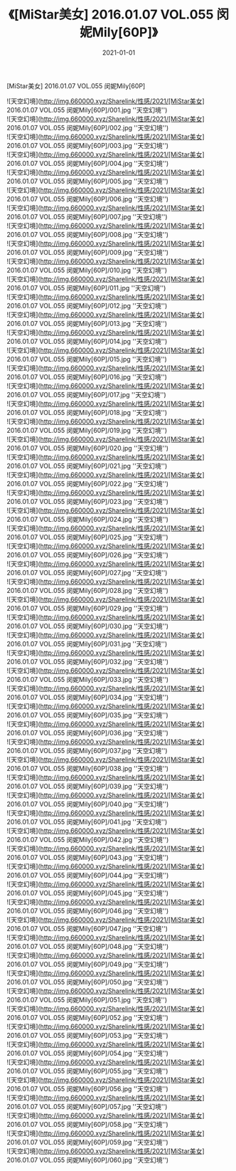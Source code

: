 ﻿---
layout: post
title:  《[MiStar美女] 2016.01.07 VOL.055 闵妮Mily[60P]》
date:   2021-01-01
img: http://img.660000.xyz/Sharelink/性感/2021/[MiStar美女] 2016.01.07 VOL.055 闵妮Mily[60P]/000.jpg
categories: [美女, 性感, 泳衣]
---

[MiStar美女] 2016.01.07 VOL.055 闵妮Mily[60P]



![天空幻境](http://img.660000.xyz/Sharelink/性感/2021/[MiStar美女] 2016.01.07 VOL.055 闵妮Mily[60P]/001.jpg ''天空幻境'') <br>
![天空幻境](http://img.660000.xyz/Sharelink/性感/2021/[MiStar美女] 2016.01.07 VOL.055 闵妮Mily[60P]/002.jpg ''天空幻境'') <br>
![天空幻境](http://img.660000.xyz/Sharelink/性感/2021/[MiStar美女] 2016.01.07 VOL.055 闵妮Mily[60P]/003.jpg ''天空幻境'') <br>
![天空幻境](http://img.660000.xyz/Sharelink/性感/2021/[MiStar美女] 2016.01.07 VOL.055 闵妮Mily[60P]/004.jpg ''天空幻境'') <br>
![天空幻境](http://img.660000.xyz/Sharelink/性感/2021/[MiStar美女] 2016.01.07 VOL.055 闵妮Mily[60P]/005.jpg ''天空幻境'') <br>
![天空幻境](http://img.660000.xyz/Sharelink/性感/2021/[MiStar美女] 2016.01.07 VOL.055 闵妮Mily[60P]/006.jpg ''天空幻境'') <br>
![天空幻境](http://img.660000.xyz/Sharelink/性感/2021/[MiStar美女] 2016.01.07 VOL.055 闵妮Mily[60P]/007.jpg ''天空幻境'') <br>
![天空幻境](http://img.660000.xyz/Sharelink/性感/2021/[MiStar美女] 2016.01.07 VOL.055 闵妮Mily[60P]/008.jpg ''天空幻境'') <br>
![天空幻境](http://img.660000.xyz/Sharelink/性感/2021/[MiStar美女] 2016.01.07 VOL.055 闵妮Mily[60P]/009.jpg ''天空幻境'') <br>
![天空幻境](http://img.660000.xyz/Sharelink/性感/2021/[MiStar美女] 2016.01.07 VOL.055 闵妮Mily[60P]/010.jpg ''天空幻境'') <br>
![天空幻境](http://img.660000.xyz/Sharelink/性感/2021/[MiStar美女] 2016.01.07 VOL.055 闵妮Mily[60P]/011.jpg ''天空幻境'') <br>
![天空幻境](http://img.660000.xyz/Sharelink/性感/2021/[MiStar美女] 2016.01.07 VOL.055 闵妮Mily[60P]/012.jpg ''天空幻境'') <br>
![天空幻境](http://img.660000.xyz/Sharelink/性感/2021/[MiStar美女] 2016.01.07 VOL.055 闵妮Mily[60P]/013.jpg ''天空幻境'') <br>
![天空幻境](http://img.660000.xyz/Sharelink/性感/2021/[MiStar美女] 2016.01.07 VOL.055 闵妮Mily[60P]/014.jpg ''天空幻境'') <br>
![天空幻境](http://img.660000.xyz/Sharelink/性感/2021/[MiStar美女] 2016.01.07 VOL.055 闵妮Mily[60P]/015.jpg ''天空幻境'') <br>
![天空幻境](http://img.660000.xyz/Sharelink/性感/2021/[MiStar美女] 2016.01.07 VOL.055 闵妮Mily[60P]/016.jpg ''天空幻境'') <br>
![天空幻境](http://img.660000.xyz/Sharelink/性感/2021/[MiStar美女] 2016.01.07 VOL.055 闵妮Mily[60P]/017.jpg ''天空幻境'') <br>
![天空幻境](http://img.660000.xyz/Sharelink/性感/2021/[MiStar美女] 2016.01.07 VOL.055 闵妮Mily[60P]/018.jpg ''天空幻境'') <br>
![天空幻境](http://img.660000.xyz/Sharelink/性感/2021/[MiStar美女] 2016.01.07 VOL.055 闵妮Mily[60P]/019.jpg ''天空幻境'') <br>
![天空幻境](http://img.660000.xyz/Sharelink/性感/2021/[MiStar美女] 2016.01.07 VOL.055 闵妮Mily[60P]/020.jpg ''天空幻境'') <br>
![天空幻境](http://img.660000.xyz/Sharelink/性感/2021/[MiStar美女] 2016.01.07 VOL.055 闵妮Mily[60P]/021.jpg ''天空幻境'') <br>
![天空幻境](http://img.660000.xyz/Sharelink/性感/2021/[MiStar美女] 2016.01.07 VOL.055 闵妮Mily[60P]/022.jpg ''天空幻境'') <br>
![天空幻境](http://img.660000.xyz/Sharelink/性感/2021/[MiStar美女] 2016.01.07 VOL.055 闵妮Mily[60P]/023.jpg ''天空幻境'') <br>
![天空幻境](http://img.660000.xyz/Sharelink/性感/2021/[MiStar美女] 2016.01.07 VOL.055 闵妮Mily[60P]/024.jpg ''天空幻境'') <br>
![天空幻境](http://img.660000.xyz/Sharelink/性感/2021/[MiStar美女] 2016.01.07 VOL.055 闵妮Mily[60P]/025.jpg ''天空幻境'') <br>
![天空幻境](http://img.660000.xyz/Sharelink/性感/2021/[MiStar美女] 2016.01.07 VOL.055 闵妮Mily[60P]/026.jpg ''天空幻境'') <br>
![天空幻境](http://img.660000.xyz/Sharelink/性感/2021/[MiStar美女] 2016.01.07 VOL.055 闵妮Mily[60P]/027.jpg ''天空幻境'') <br>
![天空幻境](http://img.660000.xyz/Sharelink/性感/2021/[MiStar美女] 2016.01.07 VOL.055 闵妮Mily[60P]/028.jpg ''天空幻境'') <br>
![天空幻境](http://img.660000.xyz/Sharelink/性感/2021/[MiStar美女] 2016.01.07 VOL.055 闵妮Mily[60P]/029.jpg ''天空幻境'') <br>
![天空幻境](http://img.660000.xyz/Sharelink/性感/2021/[MiStar美女] 2016.01.07 VOL.055 闵妮Mily[60P]/030.jpg ''天空幻境'') <br>
![天空幻境](http://img.660000.xyz/Sharelink/性感/2021/[MiStar美女] 2016.01.07 VOL.055 闵妮Mily[60P]/031.jpg ''天空幻境'') <br>
![天空幻境](http://img.660000.xyz/Sharelink/性感/2021/[MiStar美女] 2016.01.07 VOL.055 闵妮Mily[60P]/032.jpg ''天空幻境'') <br>
![天空幻境](http://img.660000.xyz/Sharelink/性感/2021/[MiStar美女] 2016.01.07 VOL.055 闵妮Mily[60P]/033.jpg ''天空幻境'') <br>
![天空幻境](http://img.660000.xyz/Sharelink/性感/2021/[MiStar美女] 2016.01.07 VOL.055 闵妮Mily[60P]/034.jpg ''天空幻境'') <br>
![天空幻境](http://img.660000.xyz/Sharelink/性感/2021/[MiStar美女] 2016.01.07 VOL.055 闵妮Mily[60P]/035.jpg ''天空幻境'') <br>
![天空幻境](http://img.660000.xyz/Sharelink/性感/2021/[MiStar美女] 2016.01.07 VOL.055 闵妮Mily[60P]/036.jpg ''天空幻境'') <br>
![天空幻境](http://img.660000.xyz/Sharelink/性感/2021/[MiStar美女] 2016.01.07 VOL.055 闵妮Mily[60P]/037.jpg ''天空幻境'') <br>
![天空幻境](http://img.660000.xyz/Sharelink/性感/2021/[MiStar美女] 2016.01.07 VOL.055 闵妮Mily[60P]/038.jpg ''天空幻境'') <br>
![天空幻境](http://img.660000.xyz/Sharelink/性感/2021/[MiStar美女] 2016.01.07 VOL.055 闵妮Mily[60P]/039.jpg ''天空幻境'') <br>
![天空幻境](http://img.660000.xyz/Sharelink/性感/2021/[MiStar美女] 2016.01.07 VOL.055 闵妮Mily[60P]/040.jpg ''天空幻境'') <br>
![天空幻境](http://img.660000.xyz/Sharelink/性感/2021/[MiStar美女] 2016.01.07 VOL.055 闵妮Mily[60P]/041.jpg ''天空幻境'') <br>
![天空幻境](http://img.660000.xyz/Sharelink/性感/2021/[MiStar美女] 2016.01.07 VOL.055 闵妮Mily[60P]/042.jpg ''天空幻境'') <br>
![天空幻境](http://img.660000.xyz/Sharelink/性感/2021/[MiStar美女] 2016.01.07 VOL.055 闵妮Mily[60P]/043.jpg ''天空幻境'') <br>
![天空幻境](http://img.660000.xyz/Sharelink/性感/2021/[MiStar美女] 2016.01.07 VOL.055 闵妮Mily[60P]/044.jpg ''天空幻境'') <br>
![天空幻境](http://img.660000.xyz/Sharelink/性感/2021/[MiStar美女] 2016.01.07 VOL.055 闵妮Mily[60P]/045.jpg ''天空幻境'') <br>
![天空幻境](http://img.660000.xyz/Sharelink/性感/2021/[MiStar美女] 2016.01.07 VOL.055 闵妮Mily[60P]/046.jpg ''天空幻境'') <br>
![天空幻境](http://img.660000.xyz/Sharelink/性感/2021/[MiStar美女] 2016.01.07 VOL.055 闵妮Mily[60P]/047.jpg ''天空幻境'') <br>
![天空幻境](http://img.660000.xyz/Sharelink/性感/2021/[MiStar美女] 2016.01.07 VOL.055 闵妮Mily[60P]/048.jpg ''天空幻境'') <br>
![天空幻境](http://img.660000.xyz/Sharelink/性感/2021/[MiStar美女] 2016.01.07 VOL.055 闵妮Mily[60P]/049.jpg ''天空幻境'') <br>
![天空幻境](http://img.660000.xyz/Sharelink/性感/2021/[MiStar美女] 2016.01.07 VOL.055 闵妮Mily[60P]/050.jpg ''天空幻境'') <br>
![天空幻境](http://img.660000.xyz/Sharelink/性感/2021/[MiStar美女] 2016.01.07 VOL.055 闵妮Mily[60P]/051.jpg ''天空幻境'') <br>
![天空幻境](http://img.660000.xyz/Sharelink/性感/2021/[MiStar美女] 2016.01.07 VOL.055 闵妮Mily[60P]/052.jpg ''天空幻境'') <br>
![天空幻境](http://img.660000.xyz/Sharelink/性感/2021/[MiStar美女] 2016.01.07 VOL.055 闵妮Mily[60P]/053.jpg ''天空幻境'') <br>
![天空幻境](http://img.660000.xyz/Sharelink/性感/2021/[MiStar美女] 2016.01.07 VOL.055 闵妮Mily[60P]/054.jpg ''天空幻境'') <br>
![天空幻境](http://img.660000.xyz/Sharelink/性感/2021/[MiStar美女] 2016.01.07 VOL.055 闵妮Mily[60P]/055.jpg ''天空幻境'') <br>
![天空幻境](http://img.660000.xyz/Sharelink/性感/2021/[MiStar美女] 2016.01.07 VOL.055 闵妮Mily[60P]/056.jpg ''天空幻境'') <br>
![天空幻境](http://img.660000.xyz/Sharelink/性感/2021/[MiStar美女] 2016.01.07 VOL.055 闵妮Mily[60P]/057.jpg ''天空幻境'') <br>
![天空幻境](http://img.660000.xyz/Sharelink/性感/2021/[MiStar美女] 2016.01.07 VOL.055 闵妮Mily[60P]/058.jpg ''天空幻境'') <br>
![天空幻境](http://img.660000.xyz/Sharelink/性感/2021/[MiStar美女] 2016.01.07 VOL.055 闵妮Mily[60P]/059.jpg ''天空幻境'') <br>
![天空幻境](http://img.660000.xyz/Sharelink/性感/2021/[MiStar美女] 2016.01.07 VOL.055 闵妮Mily[60P]/060.jpg ''天空幻境'') <br>